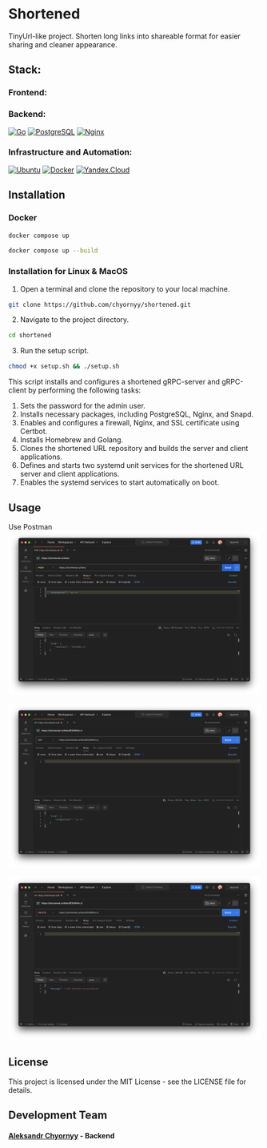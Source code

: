 # Shortened
TinyUrl-like project. Shorten long links into shareable format for easier sharing and cleaner appearance.

## Stack:

### Frontend:

### Backend:
[![Go](https://img.shields.io/badge/Go-00ADD8?style=for-the-badge&logo=go&logoColor=white)](https://go.dev/)
[![PostgreSQL](https://img.shields.io/badge/PostgreSQL-316192?style=for-the-badge&logo=postgresql&logoColor=white)](https://www.postgresql.org/)
[![Nginx](https://img.shields.io/badge/NGINX-008000?style=for-the-badge&logo=NGINX)](https://nginx.org/ru/)

### Infrastructure and Automation:
[![Ubuntu](https://img.shields.io/badge/Ubuntu-E95420?style=for-the-badge&logo=ubuntu&logoColor=white)](https://ubuntu.com/)
[![Docker](https://img.shields.io/badge/Docker-87cefa?style=for-the-badge&logo=docker)](https://www.docker.com/)
[![Yandex.Cloud](https://img.shields.io/badge/-Yandex.Cloud-1e90ff?style=for-the-badge&logo=Yandex.Cloud)](https://cloud.yandex.ru/)

## Installation

### Docker
```zsh
docker compose up
```
```zsh 
docker compose up --build
```

### Installation for Linux & MacOS
1. Open a terminal and clone the repository to your local machine.
``` zsh
git clone https://github.com/chyornyy/shortened.git
```
2. Navigate to the project directory.
``` zsh
cd shortened
```
3. Run the setup script.
``` zsh
chmod +x setup.sh && ./setup.sh
```

This script installs and configures a shortened gRPC-server and gRPC-client by performing the following tasks:

1. Sets the password for the admin user.
2. Installs necessary packages, including PostgreSQL, Nginx, and Snapd.
3. Enables and configures a firewall, Nginx, and SSL certificate using Certbot.
4. Installs Homebrew and Golang.
5. Clones the shortened URL repository and builds the server and client applications.
6. Defines and starts two systemd unit services for the shortened URL server and client applications.
7. Enables the systemd services to start automatically on boot.

## Usage
Use Postman
![POST](https://github.com/chyornyy/shortened/blob/main/images/POST-request.png)

![GET](https://github.com/chyornyy/shortened/blob/main/images/GET-request.png)

![DELETE](https://github.com/chyornyy/shortened/blob/main/images/DELETE-request.png)



## License
This project is licensed under the MIT License - see the LICENSE file for details.

## Development Team
#### [Aleksandr Chyornyy](https://github.com/chyornyy) - Backend
